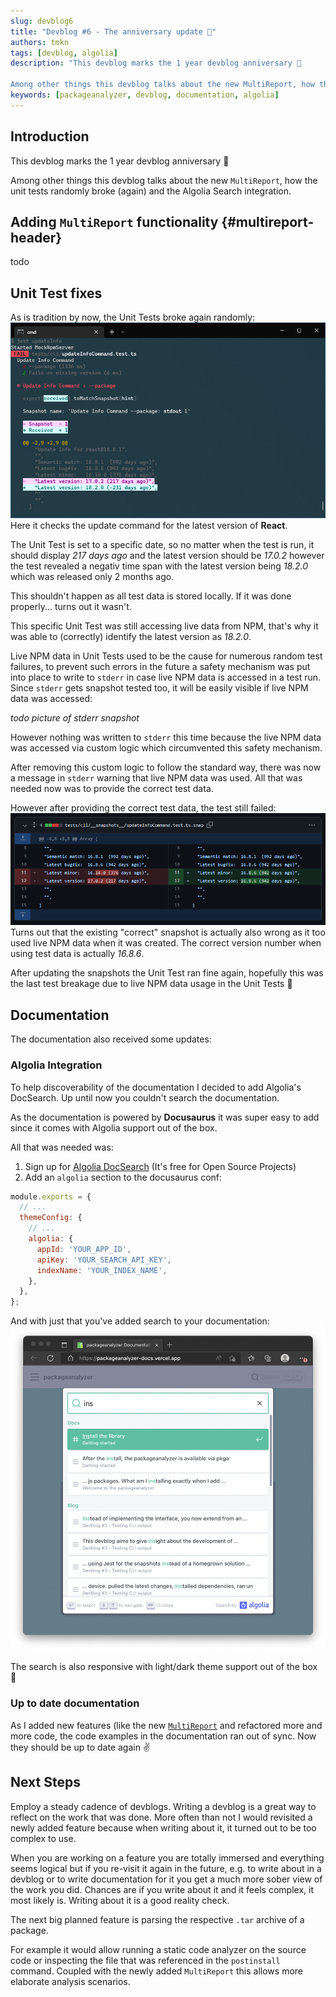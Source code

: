 ```yaml
---
slug: devblog6
title: "Devblog #6 - The anniversary update 🎉"
authors: tmkn
tags: [devblog, algolia]
description: "This devblog marks the 1 year devblog anniversary 🎉

Among other things this devblog talks about the new MultiReport, how the unit tests randomly broke (again) and the Algolia Search integration."
keywords: [packageanalyzer, devblog, documentation, algolia]
---
```


## Introduction
This devblog marks the 1 year devblog anniversary 🎉

Among other things this devblog talks about the new `MultiReport`, how the unit tests randomly broke (again) and the Algolia Search integration.
<!--truncate-->

## Adding `MultiReport` functionality {#multireport-header}
todo

## Unit Test fixes
As is tradition by now, the Unit Tests broke again randomly:
![Provider Fail](./devblog6/testfail.png "Provider Fail")
Here it checks the update command for the latest version of **React**.

The Unit Test is set to a specific date, so no matter when the test is run, it should display *217 days ago* and the latest version should be *17.0.2* however the test revealed a negativ time span with the latest version being *18.2.0* which was released only 2 months ago.

This shouldn't happen as all test data is stored locally. If it was done properly... turns out it wasn't.

This specific Unit Test was still accessing live data from NPM, that's why it was able to (correctly) identify the latest version as *18.2.0*.

Live NPM data in Unit Tests used to be the cause for numerous random test failures, to prevent such errors in the future a safety mechanism was put into place to write to `stderr` in case live NPM data is accessed in a test run. Since `stderr` gets snapshot tested too, it will be easily visible if live NPM data was accessed:

*todo picture of stderr snapshot*

However nothing was written to `stderr` this time because the live NPM data was accessed via custom logic which circumvented this safety mechanism. 

After removing this custom logic to follow the standard way, there was now a message in `stderr` warning that live NPM data was used. All that was needed now was to provide the correct test data.

However after providing the correct test data, the test still failed:
![Test Diff](./devblog6/diff.png "Test Diff")
Turns out that the existing "correct" snapshot is actually also wrong as it too used live NPM data when it was created. The correct version number when using test data is actually *16.8.6*.

After updating the snapshots the Unit Test ran fine again, hopefully this was the last test breakage due to live NPM data usage in the Unit Tests 🤞

## Documentation
The documentation also received some updates:

### Algolia Integration
To help discoverability of the documentation I decided to add Algolia's DocSearch.
Up until now you couldn't search the documentation.

As the documentation is powered by **Docusaurus** it was super easy to add since it comes with Algolia support out of the box.

All that was needed was:
1. Sign up for [Algolia DocSearch](https://docsearch.algolia.com/apply) (It's free for Open Source Projects)
2. Add an `algolia` section to the docusaurus conf:
```javascript title="docusaurus.config.js"
module.exports = {
  // ...
  themeConfig: {
    // ...
    algolia: {
      appId: 'YOUR_APP_ID',
      apiKey: 'YOUR_SEARCH_API_KEY',
      indexName: 'YOUR_INDEX_NAME',
    },
  },
};

```

And with just that you've added search to your documentation:
![Algolia](./devblog6/algolia.png "Algolia")

The search is also responsive with light/dark theme support out of the box 👏

### Up to date documentation
As I added new features (like the new [`MultiReport`](#multireport-header) and refactored more and more code, the code examples in the documentation ran out of sync. Now they should be up to date again ✌️

## Next Steps
Employ a steady cadence of devblogs. Writing a devblog is a great way to reflect on the work that was done. More often than not I would revisited a newly added feature because when writing about it, it turned out to be too complex to use.

When you are working on a feature you are totally immersed and everything seems logical but if you re-visit it again in the future, e.g. to write about in a devblog or to write documentation for it you get a much more sober view of the work you did.
Chances are if you write about it and it feels complex, it most likely is. Writing about it is a good reality check.

The next big planned feature is parsing the respective `.tar` archive of a package.

For example it would allow running a static code analyzer on the source code or inspecting the file that was referenced in the `postinstall` command. Coupled with the newly added `MultiReport` this allows more elaborate analysis scenarios.